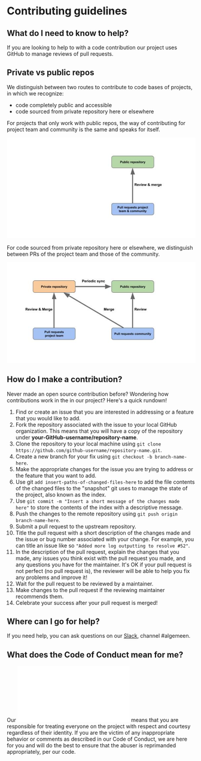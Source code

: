
# Contributing guidelines

## What do I need to know to help?

If you are looking to help to with a code contribution our project uses GitHub to manage reviews of pull requests.

## Private vs public repos

We distinguish between two routes to contribute to code bases of projects, in which we recognize:
- code completely public and accessible
- code sourced from private repository here or elsewhere

For projects that only work with public repos, the way of contributing for project team and community is the same and speaks for itself.

![Public repos only](./Img/CONTRIBUTING-public.jpg)

For code sourced from private repository here or elsewhere, we distinguish between PRs of the project team and those of the community.

![Private vs public repos](./Img/CONTRIBUTING-private.jpg)

## How do I make a contribution?

Never made an open source contribution before? Wondering how contributions work in the in our project? Here's a quick rundown!

1. Find or create an issue that you are interested in addressing or a feature that you would like to add.
2. Fork the repository associated with the issue to your local GitHub organization. This means that you will have a copy of the repository under **your-GitHub-username/repository-name**.
3. Clone the repository to your local machine using `git clone https://github.com/github-username/repository-name.git`.
4. Create a new branch for your fix using `git checkout -b branch-name-here`.
5. Make the appropriate changes for the issue you are trying to address or the feature that you want to add.
6. Use git `add insert-paths-of-changed-files-here` to add the file contents of the changed files to the "snapshot" git uses to manage the state of the project, also known as the index.
7. Use `git commit -m "Insert a short message of the changes made here"` to store the contents of the index with a descriptive message.
8. Push the changes to the remote repository using `git push origin branch-name-here`.
9. Submit a pull request to the upstream repository.
10. Title the pull request with a short description of the changes made and the issue or bug number associated with your change. For example, you can title an issue like so `"Added more log outputting to resolve #52"`.
11. In the description of the pull request, explain the changes that you made, any issues you think exist with the pull request you made, and any questions you have for the maintainer. It's OK if your pull request is not perfect (no pull request is), the reviewer will be able to help you fix any problems and improve it!
12. Wait for the pull request to be reviewed by a maintainer.
13. Make changes to the pull request if the reviewing maintainer recommends them.
14. Celebrate your success after your pull request is merged!

## Where can I go for help?

If you need help, you can ask questions on our [Slack](https://praatmee.codefor.nl/), channel #algemeen.

## What does the Code of Conduct mean for me?

Our ![Code of Conduct](./CODE_OF_CONDUCT.md) means that you are responsible for treating everyone on the project with respect and courtesy regardless of their identity. If you are the victim of any inappropriate behavior or comments as described in our Code of Conduct, we are here for you and will do the best to ensure that the abuser is reprimanded appropriately, per our code.